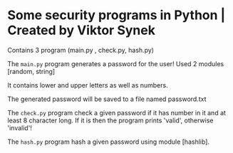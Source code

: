 # Some security programs in Python | Created by Viktor Synek
Contains 3 program (main.py , check.py, hash.py)

The ``main.py`` program generates a password for the user!
Used 2 modules [random, string] 

It contains lower and upper letters as well as numbers.

The generated password will be saved to a file named password.txt 

The ``check.py`` program check a given password if it has number in it and at least 8 character long.
If it is then the program prints 'valid', otherwise 'invalid'!

The ``hash.py`` program hash a given password using module [hashlib].

